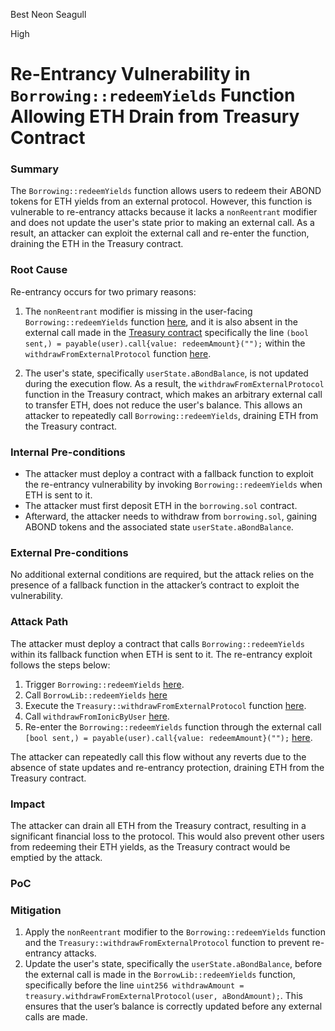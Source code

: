 Best Neon Seagull

High

# Re-Entrancy Vulnerability in `Borrowing::redeemYields` Function Allowing ETH Drain from Treasury Contract

### Summary
The `Borrowing::redeemYields` function allows users to redeem their ABOND tokens for ETH yields from an external protocol. However, this function is vulnerable to re-entrancy attacks because it lacks a `nonReentrant` modifier and does not update the user's state prior to making an external call. As a result, an attacker can exploit the external call and re-enter the function, draining the ETH in the Treasury contract.

### Root Cause

Re-entrancy occurs for two primary reasons:  
1. The `nonReentrant` modifier is missing in the user-facing `Borrowing::redeemYields` function [here](https://github.com/sherlock-audit/2024-11-autonomint/blob/0d324e04d4c0ca306e1ae4d4c65f0cb9d681751b/Blockchain/Blockchian/contracts/Core_logic/borrowing.sol#L318), and it is also absent in the external call made in the [Treasury contract](https://github.com/sherlock-audit/2024-11-autonomint/blob/0d324e04d4c0ca306e1ae4d4c65f0cb9d681751b/Blockchain/Blockchian/contracts/Core_logic/Treasury.sol#L292) specifically the line `(bool sent,) = payable(user).call{value: redeemAmount}("");` within the `withdrawFromExternalProtocol` function [here](https://github.com/sherlock-audit/2024-11-autonomint/blob/0d324e04d4c0ca306e1ae4d4c65f0cb9d681751b/Blockchain/Blockchian/contracts/Core_logic/Treasury.sol#L703). 
   
2. The user's state, specifically `userState.aBondBalance`, is not updated during the execution flow. As a result, the `withdrawFromExternalProtocol` function in the Treasury contract, which makes an arbitrary external call to transfer ETH, does not reduce the user's balance. This allows an attacker to repeatedly call `Borrowing::redeemYields`, draining ETH from the Treasury contract.

### Internal Pre-conditions
- The attacker must deploy a contract with a fallback function to exploit the re-entrancy vulnerability by invoking `Borrowing::redeemYields` when ETH is sent to it.
- The attacker must first deposit ETH in the `borrowing.sol` contract.
- Afterward, the attacker needs to withdraw from `borrowing.sol`, gaining ABOND tokens and the associated state `userState.aBondBalance`.

### External Pre-conditions
No additional external conditions are required, but the attack relies on the presence of a fallback function in the attacker’s contract to exploit the vulnerability.

### Attack Path

The attacker must deploy a contract that calls `Borrowing::redeemYields` within its fallback function when ETH is sent to it. The re-entrancy exploit follows the steps below:

1. Trigger `Borrowing::redeemYields` [here](https://github.com/sherlock-audit/2024-11-autonomint/blob/0d324e04d4c0ca306e1ae4d4c65f0cb9d681751b/Blockchain/Blockchian/contracts/Core_logic/borrowing.sol#L318).
2. Call `BorrowLib::redeemYields` [here](https://github.com/sherlock-audit/2024-11-autonomint/blob/0d324e04d4c0ca306e1ae4d4c65f0cb9d681751b/Blockchain/Blockchian/contracts/lib/BorrowLib.sol#L1029)
3. Execute the `Treasury::withdrawFromExternalProtocol` function [here](https://github.com/sherlock-audit/2024-11-autonomint/blob/0d324e04d4c0ca306e1ae4d4c65f0cb9d681751b/Blockchain/Blockchian/contracts/Core_logic/Treasury.sol#L290).
4. Call `withdrawFromIonicByUser` [here](https://github.com/sherlock-audit/2024-11-autonomint/blob/0d324e04d4c0ca306e1ae4d4c65f0cb9d681751b/Blockchain/Blockchian/contracts/Core_logic/Treasury.sol#L703).
5. Re-enter the `Borrowing::redeemYields` function through the external call `[bool sent,) = payable(user).call{value: redeemAmount}("");` [here](https://github.com/sherlock-audit/2024-11-autonomint/blob/0d324e04d4c0ca306e1ae4d4c65f0cb9d681751b/Blockchain/Blockchian/contracts/Core_logic/Treasury.sol#L292).

The attacker can repeatedly call this flow without any reverts due to the absence of state updates and re-entrancy protection, draining ETH from the Treasury contract.

### Impact
The attacker can drain all ETH from the Treasury contract, resulting in a significant financial loss to the protocol. This would also prevent other users from redeeming their ETH yields, as the Treasury contract would be emptied by the attack.

### PoC


### Mitigation
1. Apply the `nonReentrant` modifier to the `Borrowing::redeemYields` function and the `Treasury::withdrawFromExternalProtocol` function to prevent re-entrancy attacks.
2. Update the user's state, specifically the `userState.aBondBalance`, before the external call is made in the `BorrowLib::redeemYields` function, specifically before the line `uint256 withdrawAmount = treasury.withdrawFromExternalProtocol(user, aBondAmount);`. This ensures that the user’s balance is correctly updated before any external calls are made.